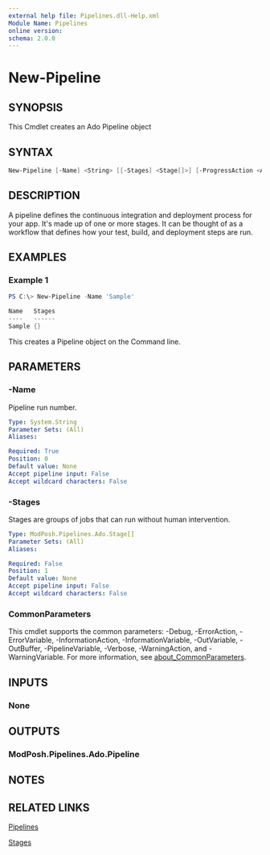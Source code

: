 ```yaml
---
external help file: Pipelines.dll-Help.xml
Module Name: Pipelines
online version:
schema: 2.0.0
---
```


# New-Pipeline

## SYNOPSIS

This Cmdlet creates an Ado Pipeline object

## SYNTAX

```powershell
New-Pipeline [-Name] <String> [[-Stages] <Stage[]>] [-ProgressAction <ActionPreference>] [<CommonParameters>]
```

## DESCRIPTION

A pipeline defines the continuous integration and deployment process for your
app. It's made up of one or more stages. It can be thought of as a workflow that
defines how your test, build, and deployment steps are run.

## EXAMPLES

### Example 1

```powershell
PS C:\> New-Pipeline -Name 'Sample'

Name   Stages
----   ------
Sample {}
```

This creates a Pipeline object on the Command line.

## PARAMETERS

### -Name

Pipeline run number.

```yaml
Type: System.String
Parameter Sets: (All)
Aliases:

Required: True
Position: 0
Default value: None
Accept pipeline input: False
Accept wildcard characters: False
```

### -Stages

Stages are groups of jobs that can run without human intervention.

```yaml
Type: ModPosh.Pipelines.Ado.Stage[]
Parameter Sets: (All)
Aliases:

Required: False
Position: 1
Default value: None
Accept pipeline input: False
Accept wildcard characters: False
```

### CommonParameters

This cmdlet supports the common parameters: -Debug, -ErrorAction, -ErrorVariable, -InformationAction, -InformationVariable, -OutVariable, -OutBuffer, -PipelineVariable, -Verbose, -WarningAction, and -WarningVariable. For more information, see [about_CommonParameters](http://go.microsoft.com/fwlink/?LinkID=113216).

## INPUTS

### None

## OUTPUTS

### ModPosh.Pipelines.Ado.Pipeline

## NOTES

## RELATED LINKS

[Pipelines](https://learn.microsoft.com/en-us/azure/devops/pipelines/yaml-schema/pipeline?view=azure-pipelines)

[Stages](https://learn.microsoft.com/en-us/azure/devops/pipelines/yaml-schema/stages?view=azure-pipelines)
